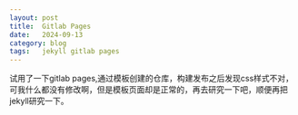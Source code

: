```yaml
---
layout: post
title:  Gitlab Pages
date:   2024-09-13
category: blog
tags:   jekyll gitlab pages 
---
```


试用了一下gitlab pages,通过模板创建的仓库，构建发布之后发现css样式不对，可我什么都没有修改啊，但是模板页面却是正常的，再去研究一下吧，顺便再把jekyll研究一下。